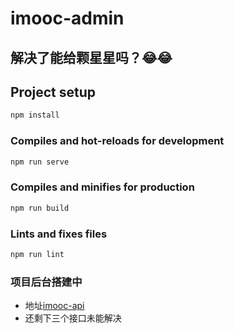 # imooc-admin

## 解决了能给颗星星吗？😂😂

## Project setup

``` bash
npm install
```

### Compiles and hot-reloads for development

```bash
npm run serve
```

### Compiles and minifies for production

```bash
npm run build
```

### Lints and fixes files

``` bash
npm run lint
```

### 项目后台搭建中

- 地址[imooc-api](https://github.com/mafqla/imooc-api.git/)
- 还剩下三个接口未能解决
